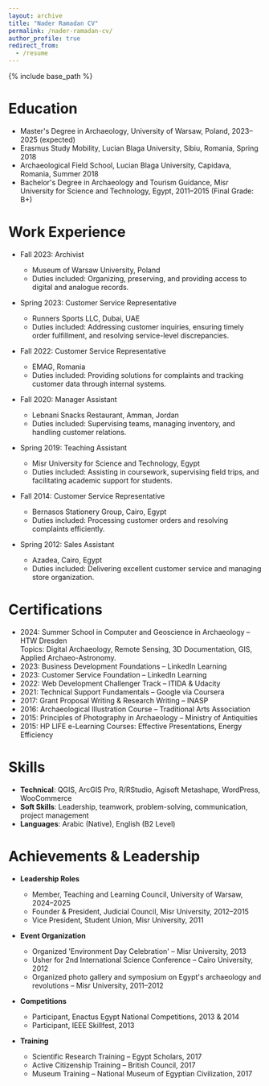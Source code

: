 ```yaml
---
layout: archive
title: "Nader Ramadan CV"
permalink: /nader-ramadan-cv/
author_profile: true
redirect_from:
  - /resume
---
```


{% include base_path %}

Education
======
* Master's Degree in Archaeology, University of Warsaw, Poland, 2023–2025 (expected)
* Erasmus Study Mobility, Lucian Blaga University, Sibiu, Romania, Spring 2018
* Archaeological Field School, Lucian Blaga University, Capidava, Romania, Summer 2018
* Bachelor's Degree in Archaeology and Tourism Guidance, Misr University for Science and Technology, Egypt, 2011–2015 (Final Grade: B+)

Work Experience
======
* Fall 2023: Archivist  
  * Museum of Warsaw University, Poland  
  * Duties included: Organizing, preserving, and providing access to digital and analogue records.

* Spring 2023: Customer Service Representative  
  * Runners Sports LLC, Dubai, UAE  
  * Duties included: Addressing customer inquiries, ensuring timely order fulfillment, and resolving service-level discrepancies.

* Fall 2022: Customer Service Representative  
  * EMAG, Romania  
  * Duties included: Providing solutions for complaints and tracking customer data through internal systems.

* Fall 2020: Manager Assistant  
  * Lebnani Snacks Restaurant, Amman, Jordan  
  * Duties included: Supervising teams, managing inventory, and handling customer relations.

* Spring 2019: Teaching Assistant  
  * Misr University for Science and Technology, Egypt  
  * Duties included: Assisting in coursework, supervising field trips, and facilitating academic support for students.

* Fall 2014: Customer Service Representative  
  * Bernasos Stationery Group, Cairo, Egypt  
  * Duties included: Processing customer orders and resolving complaints efficiently.

* Spring 2012: Sales Assistant  
  * Azadea, Cairo, Egypt  
  * Duties included: Delivering excellent customer service and managing store organization.

Certifications
======
* 2024: Summer School in Computer and Geoscience in Archaeology – HTW Dresden  
  Topics: Digital Archaeology, Remote Sensing, 3D Documentation, GIS, Applied Archaeo-Astronomy.
* 2023: Business Development Foundations – LinkedIn Learning
* 2023: Customer Service Foundation – LinkedIn Learning
* 2022: Web Development Challenger Track – ITIDA & Udacity
* 2021: Technical Support Fundamentals – Google via Coursera
* 2017: Grant Proposal Writing & Research Writing – INASP
* 2016: Archaeological Illustration Course – Traditional Arts Association
* 2015: Principles of Photography in Archaeology – Ministry of Antiquities
* 2015: HP LIFE e-Learning Courses: Effective Presentations, Energy Efficiency

Skills
======
* **Technical**: QGIS, ArcGIS Pro, R/RStudio, Agisoft Metashape, WordPress, WooCommerce
* **Soft Skills**: Leadership, teamwork, problem-solving, communication, project management
* **Languages**: Arabic (Native), English (B2 Level)

Achievements & Leadership
======
* **Leadership Roles**  
  - Member, Teaching and Learning Council, University of Warsaw, 2024–2025  
  - Founder & President, Judicial Council, Misr University, 2012–2015  
  - Vice President, Student Union, Misr University, 2011  

* **Event Organization**  
  - Organized 'Environment Day Celebration' – Misr University, 2013  
  - Usher for 2nd International Science Conference – Cairo University, 2012  
  - Organized photo gallery and symposium on Egypt's archaeology and revolutions – Misr University, 2011–2012  

* **Competitions**  
  - Participant, Enactus Egypt National Competitions, 2013 & 2014  
  - Participant, IEEE Skillfest, 2013  

* **Training**  
  - Scientific Research Training – Egypt Scholars, 2017  
  - Active Citizenship Training – British Council, 2017  
  - Museum Training – National Museum of Egyptian Civilization, 2017  
